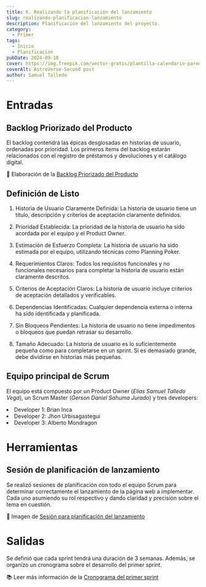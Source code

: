 ```yaml
---
title: 6. Realizando la planificación del lanzamiento
slug: realizando-planificacion-lanzamiento
description: Planificación del lanzamiento del proyecto.
category:
  - Primer
tags:
  - Inicio
  - Planificacion
pubDate: 2024-09-18
cover: https://img.freepik.com/vector-gratis/plantilla-calendario-pared-blanco-rojo-2024-programar-eventos-vector_1017-46232.jpg
coverAlt: AstroVerse-Second post
author: Samuel Talledo
---
```


# Entradas

## Backlog Priorizado del Producto

El backlog contendrá las épicas desglosadas en historias de usuario, ordenadas por prioridad. Los primeros ítems del backlog estarán relacionados con el registro de préstamos y devoluciones y el catálogo digital.

📸 Elaboración de la <a href="https://drive.google.com/file/d/1z2v7B1X21mwVE7mpCWjL5NFTBboKI-Cd/view?usp=sharing" target="_blank">Backlog Priorizado del Producto</a>

## Definición de Listo

1. Historia de Usuario Claramente Definida: La historia de usuario tiene un título, descripción y criterios de aceptación claramente definidos.

2. Prioridad Establecida: La prioridad de la historia de usuario ha sido acordada por el equipo y el Product Owner.

3. Estimación de Esfuerzo Completa: La historia de usuario ha sido estimada por el equipo, utilizando técnicas como Planning Poker.

4. Requerimientos Claros: Todos los requisitos funcionales y no funcionales necesarios para completar la historia de usuario están claramente descritos.

5. Criterios de Aceptación Claros: La historia de usuario incluye criterios de aceptación detallados y verificables.

6. Dependencias Identificadas: Cualquier dependencia externa o interna ha sido identificada y planificada.

7. Sin Bloqueos Pendientes: La historia de usuario no tiene impedimentos o bloqueos que puedan retrasar su desarrollo.

8. Tamaño Adecuado: La historia de usuario es lo suficientemente pequeña como para completarse en un sprint. Si es demasiado grande, debe dividirse en historias más pequeñas.

## Equipo principal de Scrum

El equipo está compuesto por un Product Owner (*Elías Samuel Talledo Vega*), un Scrum Master (*Gerson Daniel Sahuma Jurado*) y tres developers:
<li>Developer 1: Brian Inca</li>
<li>Developer 2: Jhon Urbisagastegui</li>
<li>Developer 3: Alberto Mondragon</li> 

# Herramientas

## Sesión de planificación de lanzamiento

Se realizó sesiones de planificación con todo el equipo Scrum para determinar correctamente el lanzamiento de la página web a implementar. Cada uno asumiendo su rol respectivo y dando claridad y precisión sobre el tema en cuestión.

📸 Imagen de <a href="https://drive.google.com/file/d/1gI1tGc1_WSGvLPyFvNxbNZn_A2AqGjO9/view?usp=sharing" target="_blank">Sesión para planificación del lanzamiento</a>

# Salidas

Se definió que cada sprint tendrá una duración de 3 semanas. Además, se organizo un cronograma sobre el desarrollo del primer sprint.

📚 Leer más información de la <a href="https://drive.google.com/file/d/1bPAO4vO1Vw9oBhjPG_e75jFzcXVCzX-z/view?usp=sharing" target="_blank">Cronograma del primer sprint</a>